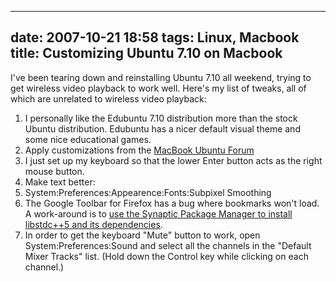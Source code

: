 
---
date: 2007-10-21 18:58
tags: Linux, Macbook
title: Customizing Ubuntu 7.10 on Macbook
---

I've been tearing down and reinstalling Ubuntu 7.10 all weekend, trying to get
wireless video playback to work well. Here's my list of tweaks, all of which
are unrelated to wireless video playback:

1. I personally like the Edubuntu 7.10 distribution more than the stock Ubuntu distribution. Edubuntu has a nicer default visual theme and some nice educational games.
2. Apply customizations from the [MacBook Ubuntu Forum](https://help.ubuntu.com/community/MacBook#head-7d017a785b4c25105fbb19b19a1ef3ec984d7f54)
  1. I just set up my keyboard so that the lower Enter button acts as the right mouse button.
3. Make text better:
  1. System:Preferences:Appearence:Fonts:Subpixel Smoothing
4. The Google Toolbar for Firefox has a bug where bookmarks won't load. A work-around is to [use the Synaptic Package Manager to install libstdc++5 and its dependencies](http://ubuntuforums.org/showpost.php?p=3595161&postcount=7).
5. In order to get the keyboard "Mute" button to work, open System:Preferences:Sound and select all the channels in the "Default Mixer Tracks" list. (Hold down the Control key while clicking on each channel.)
